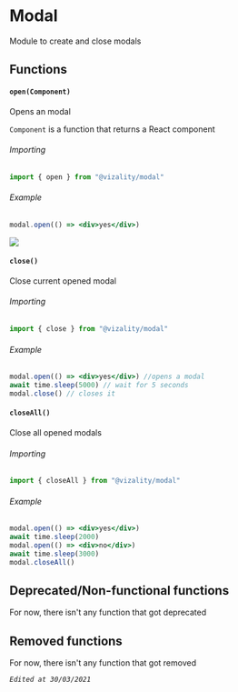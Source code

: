 # Modal

Module to create and close modals



## Functions

#### `open(Component)`

Opens an modal

`Component` is a function that returns a React component

###### Importing

```js
import { open } from "@vizality/modal"
```

###### Example

```jsx
modal.open(() => <div>yes</div>)
```

![](https://auser-got-your.censored.pictures/Bd03dA4.png)

#### `close()`

Close current opened modal

###### Importing

```js
import { close } from "@vizality/modal"
```

###### Example

```jsx
modal.open(() => <div>yes</div>) //opens a modal
await time.sleep(5000) // wait for 5 seconds
modal.close() // closes it
```

#### `closeAll()`

Close all opened modals

###### Importing

```js
import { closeAll } from "@vizality/modal"
```

###### Example

```jsx
modal.open(() => <div>yes</div>)
await time.sleep(2000)
modal.open(() => <div>no</div>)
await time.sleep(3000)
modal.closeAll()
```



## Deprecated/Non-functional functions

For now, there isn't any function that got deprecated



## Removed functions

For now, there isn't any function that got removed



*`Edited at 30/03/2021`*